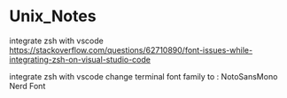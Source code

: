 # Unix_Notes
integrate zsh with vscode  
https://stackoverflow.com/questions/62710890/font-issues-while-integrating-zsh-on-visual-studio-code

integrate zsh with vscode
change terminal font family to : NotoSansMono Nerd Font
